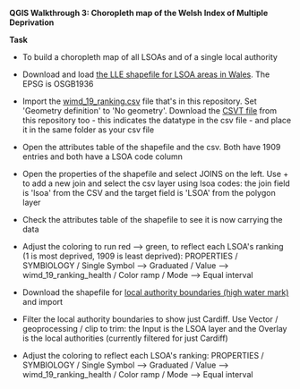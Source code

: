 **QGIS Walkthrough 3: Choropleth map of the Welsh Index of Multiple Deprivation**

**Task**

- To build a choropleth map of all LSOAs and of a single local authority

- Download and load [the LLE shapefile for LSOA areas in Wales](https://lle.gov.wales/catalogue/item/LowerSuperOutputAreas/?lang=en). The EPSG is OSGB1936

- Import the [wimd_19_ranking.csv](https://raw.githubusercontent.com/aodhanlutetiae/QGIS/main/wimd_19_ranking.csv) file that's in this repository. Set 'Geometry definition' to 'No geometry'. Download the [CSVT file](https://github.com/aodhanlutetiae/QGIS/raw/main/wimd_19_ranking.csvt) from this repository too - this indicates the datatype in the csv file - and place it in the same folder as your csv file

- Open the attributes table of the shapefile and the csv. Both have 1909 entries and both have a LSOA code column

- Open the properties of the shapefile and select JOINS on the left. Use + to add a new join and select the csv layer using lsoa codes: the join field is 'lsoa' from the CSV and the target field is 'LSOA' from the polygon layer

- Check the attributes table of the shapefile to see it is now carrying the data

- Adjust the coloring to run red --> green, to reflect each LSOA's ranking (1 is most deprived, 1909 is least deprived): PROPERTIES / SYMBIOLOGY / Single Symbol --> Graduated / Value --> wimd_19_ranking_health / Color ramp / Mode --> Equal interval

- Download the shapefile for [local authority boundaries (high water mark)](http://lle.gov.wales/catalogue/item/LocalAuthorities) and import

- Filter the local authority boundaries to show just Cardiff. Use Vector / geoprocessing / clip to trim: the Input is the LSOA layer and the Overlay is the local authorities (currently filtered for just Cardiff)

- Adjust the coloring to reflect each LSOA's ranking: PROPERTIES / SYMBIOLOGY / Single Symbol --> Graduated / Value --> wimd_19_ranking_health / Color ramp / Mode --> Equal interval
